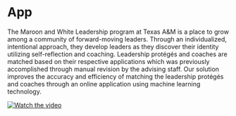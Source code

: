 # App
The Maroon and White Leadership program at Texas A&amp;M is a place to grow among a community of forward-moving leaders. Through an individualized, intentional approach, they develop leaders as they discover their identity utilizing self-reflection and coaching. Leadership protégés and coaches are matched based on their respective applications which was previously accomplished through manual revision by the advising staff. Our solution improves the accuracy and efficiency of matching the leadership protégés and coaches through an online application using machine learning technology.

[![Watch the video](https://img.youtube.com/vi/DfhkOGLUlI0/maxresdefault.jpg)](https://youtu.be/DfhkOGLUlI0)
